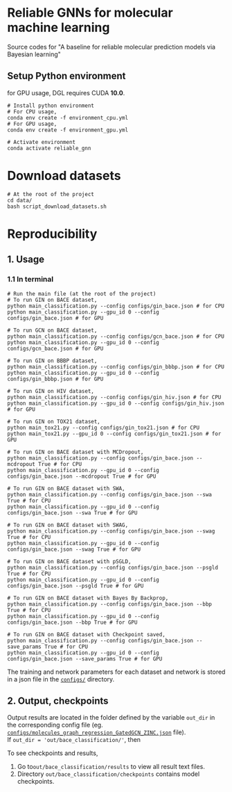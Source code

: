 # Reliable GNNs for molecular machine learning

Source codes for "A baseline for reliable molecular prediction models via Bayesian learning"


## Setup Python environment
for GPU usage,
DGL requires CUDA **10.0**.

```
# Install python environment
# For CPU usage,
conda env create -f environment_cpu.yml   
# For GPU usage,
conda env create -f environment_gpu.yml

# Activate environment
conda activate reliable_gnn
```

# Download datasets

```
# At the root of the project
cd data/ 
bash script_download_datasets.sh
```

# Reproducibility

## 1. Usage

### 1.1 In terminal

```
# Run the main file (at the root of the project)
# To run GIN on BACE dataset,
python main_classification.py --config configs/gin_bace.json # for CPU
python main_classification.py --gpu_id 0 --config configs/gin_bace.json # for GPU

# To run GCN on BACE dataset,
python main_classification.py --config configs/gcn_bace.json # for CPU
python main_classification.py --gpu_id 0 --config configs/gcn_bace.json # for GPU

# To run GIN on BBBP dataset,
python main_classification.py --config configs/gin_bbbp.json # for CPU
python main_classification.py --gpu_id 0 --config configs/gin_bbbp.json # for GPU

# To run GIN on HIV dataset,
python main_classification.py --config configs/gin_hiv.json # for CPU
python main_classification.py --gpu_id 0 --config configs/gin_hiv.json # for GPU

# To run GIN on TOX21 dataset,
python main_tox21.py --config configs/gin_tox21.json # for CPU
python main_tox21.py --gpu_id 0 --config configs/gin_tox21.json # for GPU

# To run GIN on BACE dataset with MCDropout,
python main_classification.py --config configs/gin_bace.json --mcdropout True # for CPU
python main_classification.py --gpu_id 0 --config configs/gin_bace.json --mcdropout True # for GPU

# To run GIN on BACE dataset with SWA,
python main_classification.py --config configs/gin_bace.json --swa True # for CPU
python main_classification.py --gpu_id 0 --config configs/gin_bace.json --swa True # for GPU

# To run GIN on BACE dataset with SWAG,
python main_classification.py --config configs/gin_bace.json --swag True # for CPU
python main_classification.py --gpu_id 0 --config configs/gin_bace.json --swag True # for GPU

# To run GIN on BACE dataset with pSGLD,
python main_classification.py --config configs/gin_bace.json --psgld True # for CPU
python main_classification.py --gpu_id 0 --config configs/gin_bace.json --psgld True # for GPU

# To run GIN on BACE dataset with Bayes By Backprop,
python main_classification.py --config configs/gin_bace.json --bbp True # for CPU
python main_classification.py --gpu_id 0 --config configs/gin_bace.json --bbp True # for GPU

# To run GIN on BACE dataset with Checkpoint saved,
python main_classification.py --config configs/gin_bace.json --save_params True # for CPU
python main_classification.py --gpu_id 0 --config configs/gin_bace.json --save_params True # for GPU

```
The training and network parameters for each dataset and network is stored in a json file in the [`configs/`](../configs) directory.

## 2. Output, checkpoints

Output results are located in the folder defined by the variable `out_dir` in the corresponding config file (eg. [`configs/molecules_graph_regression_GatedGCN_ZINC.json`](../configs/gin_bace.json) file).  
If `out_dir = 'out/bace_classification/'`, then 

To see checkpoints and results,
1. Go to`out/bace_classification/results` to view all result text files.
2. Directory `out/bace_classification/checkpoints` contains model checkpoints.

